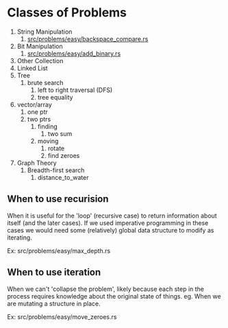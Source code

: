 # Classes of Problems

1. String Manipulation
   1. [src/problems/easy/backspace_compare.rs](backpace_compare)
2. Bit Manipulation
   1. [src/problems/easy/add_binary.rs](add_binary)
3. Other Collection
  1. Linked List
  2. Tree
     1. brute search
        1. left to right traversal (DFS)
        2. tree equality
  3. vector/array
     1. one ptr
     2. two ptrs
        1. finding
           1. two sum
        2. moving
           1. rotate
           2. find zeroes
   1. Graph Theory
      1. Breadth-first search
         1. distance_to_water

## When to use recurision

When it is useful for the 'loop' (recursive case) to return information about itself (and the later cases).
If we used imperative programming in these cases we would need some (relatively) global data structure to modify as iterating.

Ex: src/problems/easy/max_depth.rs

## When to use iteration

When we can't 'collapse the problem', likely because each step in the process requires knowledge about the original state of things. eg. When we are mutating a structure in place.

Ex: src/problems/easy/move_zeroes.rs